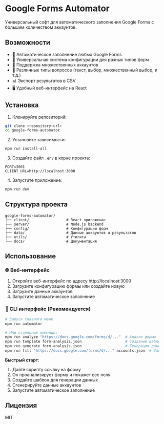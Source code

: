 # Google Forms Automator

Универсальный софт для автоматического заполнения Google Forms с большим количеством аккаунтов.

## Возможности

- 🚀 Автоматическое заполнение любых Google Forms
- 🔧 Универсальная система конфигурации для разных типов форм
- 👥 Поддержка множественных аккаунтов
- 🎯 Различные типы вопросов (текст, выбор, множественный выбор, и т.д.)
- 📊 Экспорт результатов в CSV
- 🖥️ Удобный веб-интерфейс на React

## Установка

1. Клонируйте репозиторий:
```bash
git clone <repository-url>
cd google-forms-automator
```

2. Установите зависимости:
```bash
npm run install-all
```

3. Создайте файл `.env` в корне проекта:
```env
PORT=3001
CLIENT_URL=http://localhost:3000
```

4. Запустите приложение:
```bash
npm run dev
```

## Структура проекта

```
google-forms-automator/
├── client/                 # React приложение
├── server/                 # Node.js backend
├── config/                 # Конфигурации форм
├── data/                   # Данные аккаунтов и результатов
├── utils/                  # Утилиты
└── docs/                   # Документация
```

## Использование

### 🌐 Веб-интерфейс
1. Откройте веб-интерфейс по адресу http://localhost:3000
2. Загрузите конфигурацию формы или создайте новую
3. Загрузите данные аккаунтов
4. Запустите автоматическое заполнение

### 🚀 CLI интерфейс (Рекомендуется)
```bash
# Запуск главного меню
npm run automator

# Или отдельные команды:
npm run analyze "https://docs.google.com/forms/d/..."  # Анализ формы
npm run template form-analysis.json                    # Создание шаблона
npm run generate form-analysis.json                    # Генерация данных
npm run fill "https://docs.google.com/forms/d/..." accounts.json  # Заполнение
```

**Быстрый старт:**
1. Дайте скрипту ссылку на форму
2. Он проанализирует форму и покажет все поля
3. Создайте шаблон для генерации данных
4. Сгенерируйте данные аккаунтов
5. Запустите автоматическое заполнение

## Лицензия

MIT

